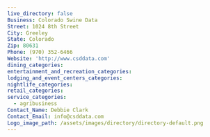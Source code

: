 ```yaml
---
live_directory: false
Business: Colorado Swine Data
Street: 1024 8th Street
City: Greeley
State: Colorado
Zip: 80631
Phone: (970) 352-6466
Website: 'http://www.csddata.com'
dining_categories:
entertainment_and_recreation_categories:
lodging_and_event_centers_categories:
nightlife_categories:
retail_categories:
service_categories:
  - agribusiness
Contact_Name: Debbie Clark
Contact_Email: info@csddata.com
Logo_image_path: /assets/images/directory/directory-default.png
---
```


